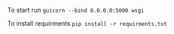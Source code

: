 To start run `guicorn --bind 0.0.0.0:5000 wsgi`

To install requirments `pip install -r requirments.txt`
